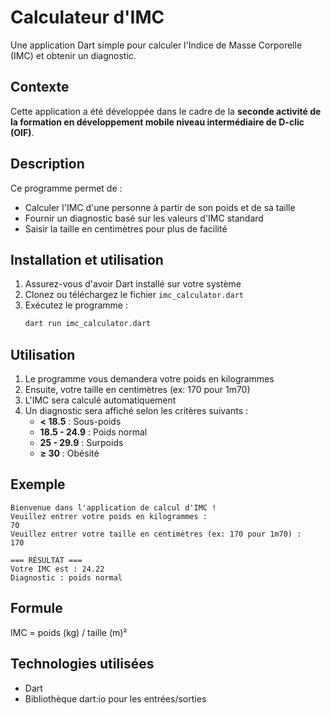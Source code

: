# Calculateur d'IMC

Une application Dart simple pour calculer l'Indice de Masse Corporelle (IMC) et obtenir un diagnostic.

## Contexte

Cette application a été développée dans le cadre de la **seconde activité de la formation en développement mobile niveau intermédiaire de D-clic (OIF)**.

## Description

Ce programme permet de :
- Calculer l'IMC d'une personne à partir de son poids et de sa taille
- Fournir un diagnostic basé sur les valeurs d'IMC standard
- Saisir la taille en centimètres pour plus de facilité

## Installation et utilisation

1. Assurez-vous d'avoir Dart installé sur votre système
2. Clonez ou téléchargez le fichier `imc_calculator.dart`
3. Exécutez le programme :
   ```bash
   dart run imc_calculator.dart
   ```

## Utilisation

1. Le programme vous demandera votre poids en kilogrammes
2. Ensuite, votre taille en centimètres (ex: 170 pour 1m70)
3. L'IMC sera calculé automatiquement
4. Un diagnostic sera affiché selon les critères suivants :
   - **< 18.5** : Sous-poids
   - **18.5 - 24.9** : Poids normal
   - **25 - 29.9** : Surpoids
   - **≥ 30** : Obésité

## Exemple

```
Bienvenue dans l'application de calcul d'IMC !
Veuillez entrer votre poids en kilogrammes :
70
Veuillez entrer votre taille en centimètres (ex: 170 pour 1m70) :
170

=== RÉSULTAT ===
Votre IMC est : 24.22
Diagnostic : poids normal
```

## Formule

IMC = poids (kg) / taille (m)²

## Technologies utilisées

- Dart
- Bibliothèque dart:io pour les entrées/sorties
